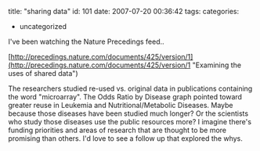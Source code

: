 title: "sharing data"
id: 101
date: 2007-07-20 00:36:42
tags: 
categories: 
- uncategorized

I've been watching the Nature Precedings feed..

[http://precedings.nature.com/documents/425/version/1](http://precedings.nature.com/documents/425/version/1 "Examining the uses of shared data")

The researchers studied re-used vs. original data in publications containing the word "microarray". The Odds Ratio by Disease graph pointed toward greater reuse in Leukemia and Nutritional/Metabolic Diseases. Maybe because those diseases have been studied much longer? Or the scientists who study those diseases use the public resources more? I imagine there's funding priorities and areas of research that are thought to be more promising than others. I'd love to see a follow up that explored the whys.
